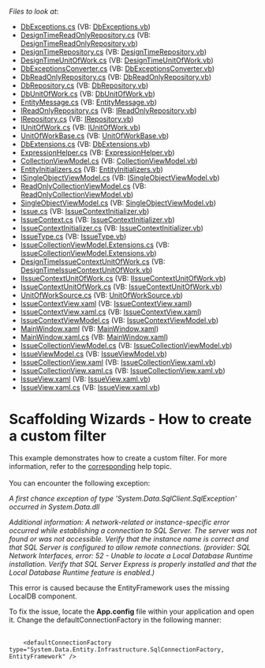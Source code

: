 <!-- default file list -->
*Files to look at*:

* [DbExceptions.cs](./CS/Common/DataModel/DbExceptions.cs) (VB: [DbExceptions.vb](./VB/Common/DataModel/DbExceptions.vb))
* [DesignTimeReadOnlyRepository.cs](./CS/Common/DataModel/DesignTimeReadOnlyRepository.cs) (VB: [DesignTimeReadOnlyRepository.vb](./VB/Common/DataModel/DesignTimeReadOnlyRepository.vb))
* [DesignTimeRepository.cs](./CS/Common/DataModel/DesignTimeRepository.cs) (VB: [DesignTimeRepository.vb](./VB/Common/DataModel/DesignTimeRepository.vb))
* [DesignTimeUnitOfWork.cs](./CS/Common/DataModel/DesignTimeUnitOfWork.cs) (VB: [DesignTimeUnitOfWork.vb](./VB/Common/DataModel/DesignTimeUnitOfWork.vb))
* [DbExceptionsConverter.cs](./CS/Common/DataModel/EntityFramework/DbExceptionsConverter.cs) (VB: [DbExceptionsConverter.vb](./VB/Common/DataModel/EntityFramework/DbExceptionsConverter.vb))
* [DbReadOnlyRepository.cs](./CS/Common/DataModel/EntityFramework/DbReadOnlyRepository.cs) (VB: [DbReadOnlyRepository.vb](./VB/Common/DataModel/EntityFramework/DbReadOnlyRepository.vb))
* [DbRepository.cs](./CS/Common/DataModel/EntityFramework/DbRepository.cs) (VB: [DbRepository.vb](./VB/Common/DataModel/EntityFramework/DbRepository.vb))
* [DbUnitOfWork.cs](./CS/Common/DataModel/EntityFramework/DbUnitOfWork.cs) (VB: [DbUnitOfWork.vb](./VB/Common/DataModel/EntityFramework/DbUnitOfWork.vb))
* [EntityMessage.cs](./CS/Common/DataModel/EntityMessage.cs) (VB: [EntityMessage.vb](./VB/Common/DataModel/EntityMessage.vb))
* [IReadOnlyRepository.cs](./CS/Common/DataModel/IReadOnlyRepository.cs) (VB: [IReadOnlyRepository.vb](./VB/Common/DataModel/IReadOnlyRepository.vb))
* [IRepository.cs](./CS/Common/DataModel/IRepository.cs) (VB: [IRepository.vb](./VB/Common/DataModel/IRepository.vb))
* [IUnitOfWork.cs](./CS/Common/DataModel/IUnitOfWork.cs) (VB: [IUnitOfWork.vb](./VB/Common/DataModel/IUnitOfWork.vb))
* [UnitOfWorkBase.cs](./CS/Common/DataModel/UnitOfWorkBase.cs) (VB: [UnitOfWorkBase.vb](./VB/Common/DataModel/UnitOfWorkBase.vb))
* [DbExtensions.cs](./CS/Common/Utils/DbExtensions.cs) (VB: [DbExtensions.vb](./VB/Common/Utils/DbExtensions.vb))
* [ExpressionHelper.cs](./CS/Common/Utils/ExpressionHelper.cs) (VB: [ExpressionHelper.vb](./VB/Common/Utils/ExpressionHelper.vb))
* [CollectionViewModel.cs](./CS/Common/ViewModel/CollectionViewModel.cs) (VB: [CollectionViewModel.vb](./VB/Common/ViewModel/CollectionViewModel.vb))
* [EntityInitializers.cs](./CS/Common/ViewModel/EntityInitializers.cs) (VB: [EntityInitializers.vb](./VB/Common/ViewModel/EntityInitializers.vb))
* [ISingleObjectViewModel.cs](./CS/Common/ViewModel/ISingleObjectViewModel.cs) (VB: [ISingleObjectViewModel.vb](./VB/Common/ViewModel/ISingleObjectViewModel.vb))
* [ReadOnlyCollectionViewModel.cs](./CS/Common/ViewModel/ReadOnlyCollectionViewModel.cs) (VB: [ReadOnlyCollectionViewModel.vb](./VB/Common/ViewModel/ReadOnlyCollectionViewModel.vb))
* [SingleObjectViewModel.cs](./CS/Common/ViewModel/SingleObjectViewModel.cs) (VB: [SingleObjectViewModel.vb](./VB/Common/ViewModel/SingleObjectViewModel.vb))
* [Issue.cs](./CS/Data/Issue.cs) (VB: [IssueContextInitializer.vb](./VB/Data/IssueContextInitializer.vb))
* [IssueContext.cs](./CS/Data/IssueContext.cs) (VB: [IssueContextInitializer.vb](./VB/Data/IssueContextInitializer.vb))
* [IssueContextInitializer.cs](./CS/Data/IssueContextInitializer.cs) (VB: [IssueContextInitializer.vb](./VB/Data/IssueContextInitializer.vb))
* [IssueType.cs](./CS/Data/IssueType.cs) (VB: [IssueType.vb](./VB/Data/IssueType.vb))
* [IssueCollectionViewModel.Extensions.cs](./CS/IssueCollectionViewModel.Extensions.cs) (VB: [IssueCollectionViewModel.Extensions.vb](./VB/IssueCollectionViewModel.Extensions.vb))
* [DesignTimeIssueContextUnitOfWork.cs](./CS/IssueContextDataModel/DesignTimeIssueContextUnitOfWork.cs) (VB: [DesignTimeIssueContextUnitOfWork.vb](./VB/IssueContextDataModel/DesignTimeIssueContextUnitOfWork.vb))
* [IIssueContextUnitOfWork.cs](./CS/IssueContextDataModel/IIssueContextUnitOfWork.cs) (VB: [IIssueContextUnitOfWork.vb](./VB/IssueContextDataModel/IIssueContextUnitOfWork.vb))
* [IssueContextUnitOfWork.cs](./CS/IssueContextDataModel/IssueContextUnitOfWork.cs) (VB: [IssueContextUnitOfWork.vb](./VB/IssueContextDataModel/IssueContextUnitOfWork.vb))
* [UnitOfWorkSource.cs](./CS/IssueContextDataModel/UnitOfWorkSource.cs) (VB: [UnitOfWorkSource.vb](./VB/IssueContextDataModel/UnitOfWorkSource.vb))
* [IssueContextView.xaml](./CS/IssueContextView.xaml) (VB: [IssueContextView.xaml](./VB/IssueContextView.xaml))
* [IssueContextView.xaml.cs](./CS/IssueContextView.xaml.cs) (VB: [IssueContextView.xaml](./VB/IssueContextView.xaml))
* [IssueContextViewModel.cs](./CS/IssueContextViewModel.cs) (VB: [IssueContextViewModel.vb](./VB/IssueContextViewModel.vb))
* [MainWindow.xaml](./CS/MainWindow.xaml) (VB: [MainWindow.xaml](./VB/MainWindow.xaml))
* [MainWindow.xaml.cs](./CS/MainWindow.xaml.cs) (VB: [MainWindow.xaml](./VB/MainWindow.xaml))
* [IssueCollectionViewModel.cs](./CS/ViewModels/IssueCollectionViewModel.cs) (VB: [IssueCollectionViewModel.vb](./VB/ViewModels/IssueCollectionViewModel.vb))
* [IssueViewModel.cs](./CS/ViewModels/IssueViewModel.cs) (VB: [IssueViewModel.vb](./VB/ViewModels/IssueViewModel.vb))
* [IssueCollectionView.xaml](./CS/Views/IssueCollectionView.xaml) (VB: [IssueCollectionView.xaml.vb](./VB/Views/IssueCollectionView.xaml.vb))
* [IssueCollectionView.xaml.cs](./CS/Views/IssueCollectionView.xaml.cs) (VB: [IssueCollectionView.xaml.vb](./VB/Views/IssueCollectionView.xaml.vb))
* [IssueView.xaml](./CS/Views/IssueView.xaml) (VB: [IssueView.xaml.vb](./VB/Views/IssueView.xaml.vb))
* [IssueView.xaml.cs](./CS/Views/IssueView.xaml.cs) (VB: [IssueView.xaml.vb](./VB/Views/IssueView.xaml.vb))
<!-- default file list end -->
# Scaffolding Wizards - How to create a custom filter


<p>This example demonstrates how to create a custom filter. For more information, refer to the <a href="https://documentation.devexpress.com/#WPF/CustomDocument17152">corresponding</a> help topic.<br /><br />You can encounter the following exception:</p>
<p><em>A first chance exception of type 'System.Data.SqlClient.SqlException' occurred in System.Data.dll</em></p>
<p><em>Additional information: A network-related or instance-specific error occurred while establishing a connection to SQL Server. The server was not found or was not accessible. Verify that the instance name is correct and that SQL Server is configured to allow remote connections. (provider: SQL Network Interfaces, error: 52 - Unable to locate a Local Database Runtime installation. Verify that SQL Server Express is properly installed and that the Local Database Runtime feature is enabled.)</em></p>
<p>This error is caused because the EntityFramework uses the missing LocalDB component.</p>
<p>To fix the issue, locate the <strong>App.config</strong> file within your application and open it. Change the defaultConnectionFactory in the following manner:<br /><br /></p>


```xaml
    <defaultConnectionFactory type="System.Data.Entity.Infrastructure.SqlConnectionFactory, EntityFramework" /> 

```



<br/>


